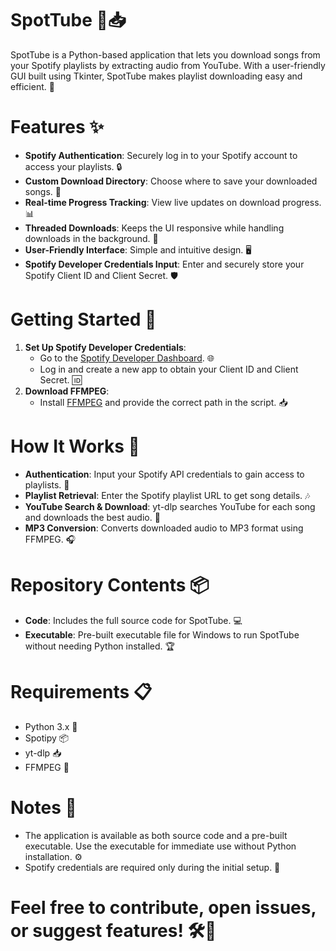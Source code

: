 # SpotTube 🎵📥

SpotTube is a Python-based application that lets you download songs from your Spotify playlists by extracting audio from YouTube. With a user-friendly GUI built using Tkinter, SpotTube makes playlist downloading easy and efficient. 🚀

# Features ✨
- **Spotify Authentication**: Securely log in to your Spotify account to access your playlists. 🔒
- **Custom Download Directory**: Choose where to save your downloaded songs. 📁
- **Real-time Progress Tracking**: View live updates on download progress. 📊
- **Threaded Downloads**: Keeps the UI responsive while handling downloads in the background. 🔄
- **User-Friendly Interface**: Simple and intuitive design. 🖥️
- **Spotify Developer Credentials Input**: Enter and securely store your Spotify Client ID and Client Secret. 🛡️

# Getting Started 🚀
1. **Set Up Spotify Developer Credentials**:
   - Go to the [Spotify Developer Dashboard](https://developer.spotify.com/dashboard/create). 🌐
   - Log in and create a new app to obtain your Client ID and Client Secret. 🆔
2. **Download FFMPEG**:
   - Install [FFMPEG](https://ffmpeg.org/download.html) and provide the correct path in the script. 📥

# How It Works 🔧
- **Authentication**: Input your Spotify API credentials to gain access to playlists. 🔑
- **Playlist Retrieval**: Enter the Spotify playlist URL to get song details. 🎶
- **YouTube Search & Download**: yt-dlp searches YouTube for each song and downloads the best audio. 🎥
- **MP3 Conversion**: Converts downloaded audio to MP3 format using FFMPEG. 🎧

# Repository Contents 📦
- **Code**: Includes the full source code for SpotTube. 💻
- **Executable**: Pre-built executable file for Windows to run SpotTube without needing Python installed. 🏆

# Requirements 📋
- Python 3.x 🐍
- Spotipy 📦
- yt-dlp 📥
- FFMPEG 🎥

# Notes 📝
- The application is available as both source code and a pre-built executable. Use the executable for immediate use without Python installation. ⚙️
- Spotify credentials are required only during the initial setup. 🔐

# Feel free to contribute, open issues, or suggest features! 🛠️💬

